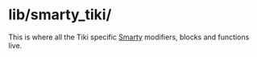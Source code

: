 # lib/smarty_tiki/

This is where all the Tiki specific [Smarty](https://www.smarty.net/) modifiers, blocks and functions live.
